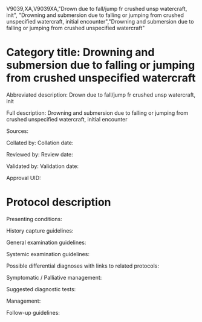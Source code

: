 V9039,XA,V9039XA,"Drown due to fall/jump fr crushed unsp watercraft, init", "Drowning and submersion due to falling or jumping from crushed unspecified watercraft, initial encounter","Drowning and submersion due to falling or jumping from crushed unspecified watercraft"
# Category title: Drowning and submersion due to falling or jumping from crushed unspecified watercraft

Abbreviated description: Drown due to fall/jump fr crushed unsp watercraft, init

Full description: Drowning and submersion due to falling or jumping from crushed unspecified watercraft, initial encounter

Sources:

Collated by:
Collation date:

Reviewed by:
Review date:

Validated by:
Validation date:

Approval UID:

# Protocol description

Presenting conditions:

History capture guidelines:

General examination guidelines:

Systemic examination guidelines:

Possible differential diagnoses with links to related protocols:

Symptomatic / Palliative management:

Suggested diagnostic tests:

Management:

Follow-up guidelines:
